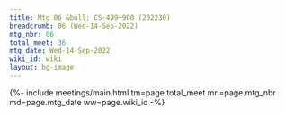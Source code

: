 ```yaml
---
title: Mtg 06 &bull; CS-499+900 (202230)
breadcrumb: 06 (Wed-14-Sep-2022)
mtg_nbr: 06
total_meet: 36
mtg_date: Wed-14-Sep-2022
wiki_id: wiki
layout: bg-image
---
```


{%- include meetings/main.html
    tm=page.total_meet
    mn=page.mtg_nbr
    md=page.mtg_date
    ww=page.wiki_id
-%}
